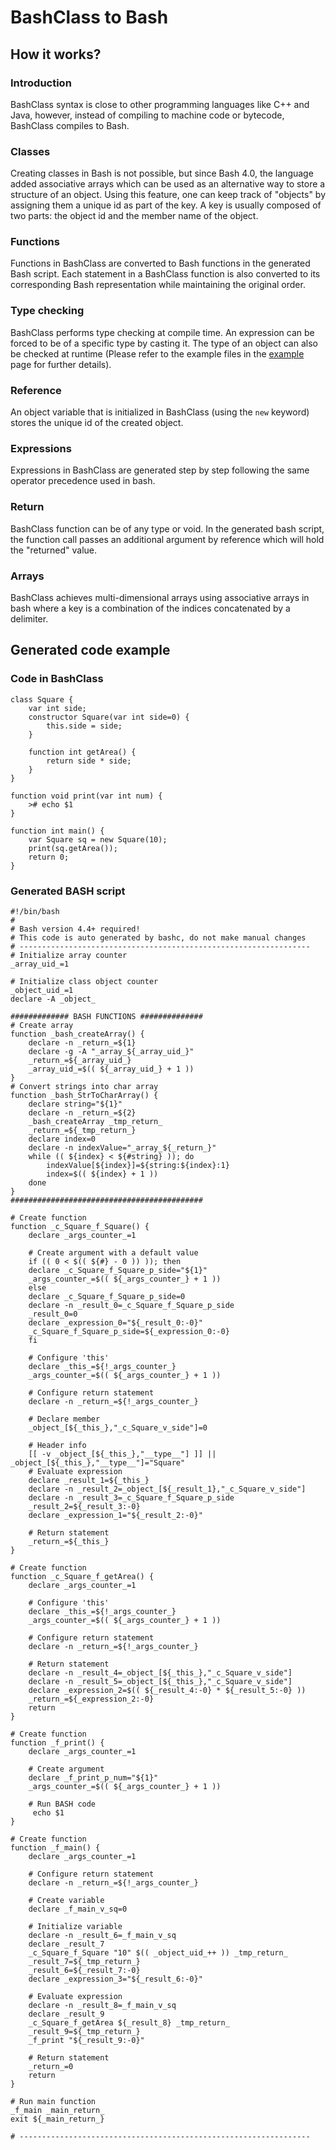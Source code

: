 # BashClass to Bash

## How it works?
### Introduction
BashClass syntax is close to other programming languages like C++ and Java, however, instead of compiling to machine code or bytecode, BashClass compiles to Bash.

### Classes
Creating classes in Bash is not possible, but since Bash 4.0, the language added associative arrays which can be used as an alternative way to store a structure of an object. Using this feature, one can keep track of "objects" by assigning them a unique id as part of the key. A key is usually composed of two parts: the object id and the member name of the object. 

### Functions
Functions in BashClass are converted to Bash functions in the generated Bash script. Each statement in a BashClass function is also converted to its corresponding Bash representation while maintaining the original order.

### Type checking
BashClass performs type checking at compile time. An expression can be forced to be of a specific type by casting it. The type of an object can also be checked at runtime (Please refer to the example files in the [example](example) page for further details).

### Reference
An object variable that is initialized in BashClass (using the `new` keyword) stores the unique id of the created object.

### Expressions
Expressions in BashClass are generated step by step following the same operator precedence used in bash.

### Return
BashClass function can be of any type or void. In the generated bash script, the function call passes an additional argument by reference which will hold the "returned" value.

### Arrays
BashClass achieves  multi-dimensional arrays using associative arrays in bash where a key is a combination of the indices concatenated by a delimiter.

## Generated code example
### Code in BashClass
```
class Square {
    var int side;
    constructor Square(var int side=0) {
        this.side = side;
    }

    function int getArea() {
        return side * side;
    }
}

function void print(var int num) {
    ># echo $1
}

function int main() {
    var Square sq = new Square(10);
    print(sq.getArea());
    return 0;
}
```

### Generated BASH script
```
#!/bin/bash
#
# Bash version 4.4+ required!
# This code is auto generated by bashc, do not make manual changes
# -----------------------------------------------------------------
# Initialize array counter
_array_uid_=1

# Initialize class object counter
_object_uid_=1
declare -A _object_

############# BASH FUNCTIONS ##############
# Create array
function _bash_createArray() {
    declare -n _return_=${1}
    declare -g -A "_array_${_array_uid_}"
    _return_=${_array_uid_}
    _array_uid_=$(( ${_array_uid_} + 1 ))
}
# Convert strings into char array
function _bash_StrToCharArray() {
    declare string="${1}"
    declare -n _return_=${2}
    _bash_createArray _tmp_return_
    _return_=${_tmp_return_}
    declare index=0
    declare -n indexValue="_array_${_return_}"
    while (( ${index} < ${#string} )); do
        indexValue[${index}]=${string:${index}:1}
        index=$(( ${index} + 1 ))
    done
}
###########################################

# Create function
function _c_Square_f_Square() {
    declare _args_counter_=1

    # Create argument with a default value
    if (( 0 < $(( ${#} - 0 )) )); then
    declare _c_Square_f_Square_p_side="${1}"
    _args_counter_=$(( ${_args_counter_} + 1 ))
    else
    declare _c_Square_f_Square_p_side=0
    declare -n _result_0=_c_Square_f_Square_p_side
    _result_0=0
    declare _expression_0="${_result_0:-0}"
    _c_Square_f_Square_p_side=${_expression_0:-0}
    fi

    # Configure 'this'
    declare _this_=${!_args_counter_}
    _args_counter_=$(( ${_args_counter_} + 1 ))

    # Configure return statement
    declare -n _return_=${!_args_counter_}

    # Declare member
    _object_[${_this_},"_c_Square_v_side"]=0

    # Header info
    [[ -v _object_[${_this_},"__type__"] ]] || _object_[${_this_},"__type__"]="Square"
    # Evaluate expression
    declare _result_1=${_this_}
    declare -n _result_2=_object_[${_result_1},"_c_Square_v_side"]
    declare -n _result_3=_c_Square_f_Square_p_side
    _result_2=${_result_3:-0}
    declare _expression_1="${_result_2:-0}"

    # Return statement
    _return_=${_this_}
}

# Create function
function _c_Square_f_getArea() {
    declare _args_counter_=1

    # Configure 'this'
    declare _this_=${!_args_counter_}
    _args_counter_=$(( ${_args_counter_} + 1 ))

    # Configure return statement
    declare -n _return_=${!_args_counter_}

    # Return statement
    declare -n _result_4=_object_[${_this_},"_c_Square_v_side"]
    declare -n _result_5=_object_[${_this_},"_c_Square_v_side"]
    declare _expression_2=$(( ${_result_4:-0} * ${_result_5:-0} ))
    _return_=${_expression_2:-0}
    return
}

# Create function
function _f_print() {
    declare _args_counter_=1

    # Create argument
    declare _f_print_p_num="${1}"
    _args_counter_=$(( ${_args_counter_} + 1 ))

    # Run BASH code
     echo $1
}

# Create function
function _f_main() {
    declare _args_counter_=1

    # Configure return statement
    declare -n _return_=${!_args_counter_}

    # Create variable
    declare _f_main_v_sq=0

    # Initialize variable
    declare -n _result_6=_f_main_v_sq
    declare _result_7
    _c_Square_f_Square "10" $(( _object_uid_++ )) _tmp_return_
    _result_7=${_tmp_return_}
    _result_6=${_result_7:-0}
    declare _expression_3="${_result_6:-0}"

    # Evaluate expression
    declare -n _result_8=_f_main_v_sq
    declare _result_9
    _c_Square_f_getArea ${_result_8} _tmp_return_
    _result_9=${_tmp_return_}
    _f_print "${_result_9:-0}"

    # Return statement
    _return_=0
    return
}

# Run main function
_f_main _main_return_
exit ${_main_return_}

# -----------------------------------------------------------------
```
